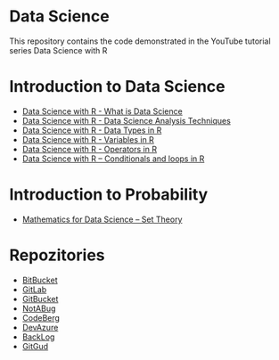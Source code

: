 # Data Science

This repository contains the code demonstrated in the YouTube tutorial series Data Science with R 

# Introduction to Data Science

<ul>
<li><a href="https://www.youtube.com/watch?v=2Uga73o30Rs">Data Science with R - What is Data Science </a></li>
<li><a href="https://www.youtube.com/watch?v=BBECgqGvy3g">Data Science with R - Data Science Analysis Techniques</a></li>
<li><a href="https://www.youtube.com/watch?v=seJJbnQ-jIg">Data Science with R - Data Types in R</a></li>
<li><a href="https://www.youtube.com/watch?v=2nNjvjeAO4s">Data Science with R - Variables in R</a></li>
<li><a href="https://www.youtube.com/watch?v=xOQxeGu0-V0">Data Science with R - Operators in R</a></li>
<li><a href="https://www.youtube.com/watch?v=4qakqHvFMSU">Data Science with R – Conditionals and loops in R</a></li>
</ul>

# Introduction to Probability

<ul>
<li><a href="https://www.youtube.com/watch?v=QLvgFZeB_Bk">Mathematics for Data Science – Set Theory </a></li>
</ul>

# Repozitories

<ul>
  <li><a href="https://bitbucket.org/Erebus6/data-science/src/master/">BitBucket </a></li>
  <li><a href="https://gitlab.com/joalduk/data-science">GitLab </a></li>
  <li><a href="https://gitbucket.herokuapp.com/zoraniv/DataScience">GitBucket </a></li>
  <li><a href="https://notabug.org/zoraniv/DataScience/wiki/Data+Science">NotABug </a></li>
  <li><a href="https://codeberg.org/zoraniv/DataScience/wiki/Data-Science">CodeBerg </a></li>
  <li><a href="https://dev.azure.com/zoki349/_git/Data%20Science">DevAzure</a></li>
  <li><a href="https://datasciece.backlog.com/wiki/DATASCIENCE/Home">BackLog</a></li>
  <li><a href="https://gitgud.io/zoraniv/data-science/">GitGud</a></li>
  
</ul>

